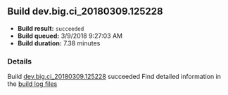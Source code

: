 ## Build dev.big.ci_20180309.125228
- **Build result:** `succeeded`
- **Build queued:** 3/9/2018 9:27:03 AM
- **Build duration:** 7.38 minutes
### Details
Build [dev.big.ci_20180309.125228](https://winappstudio.visualstudio.com/web/build.aspx?pcguid=a4ef43be-68ce-4195-a619-079b4d9834c2&builduri=vstfs%3a%2f%2f%2fBuild%2fBuild%2f25228) succeeded
Find detailed information in the [build log files](https://uwpctdiags.blob.core.windows.net/buildlogs/dev.big.ci_20180309.125228_logs.zip)

